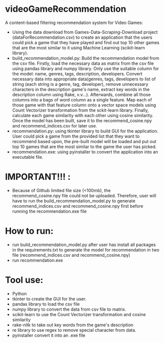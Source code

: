 # videoGameRecommendation
A content-based filtering recommendation system for Video Games:
- Using the data download from Games-Data-Scraping-Download project (dataForRecommendation.csv) to create an application that the users could pick a game that they have played and find out top 10 other games that are the most similar to it using Machine Learning (scikit-learn library).
- build_recommendation_model.py: Build the recommendation model from the csv file. Firstly, load the necessary data as matrix from the csv file using pandas library and numpy library. Only use the suitable column for the model: name, genres, tags, description, developers. Convert necessary data into appropriate data(genres, tags, developers to list of string (each string is a genre, tag, developer), remove unnecessary characters in the description game's name, extract key words in the description column using Rake, v.v...). Afterwards, combine all those columns into a bags of word column as a single feature. Map each of those game with that feature column onto a vector space models using Count Vectorizer transformation from the sckit-learn library. Finally, calculate each game similarity with each other using cosine similarity. Once the model has been built, save it to the recommend_cosine.npy and recommend_indices.csv for later use.  
- recommendation.py: using tkinter library to build GUI for the application. User could pick a game from the provided list that they want to recommend based upon, the pre-built model will be loaded and put out top 10 games that are the most similar to the game the user has picked.
- recommendation.exe: using pyinstaller to convert the application into an executable file.

# IMPORTANT!!! :
- Because of Github limited file size (<100mb), the recommend_cosine.npy file could not be uploaded. Therefore, user will have to run the build_recommendation_model.py to generate recommend_indices.csv and recommend_cosine.npy first before running the recommendation.exe file

# How to run:
- run build_recommendation_model.py after user has install all packages in the requirements.txt to generate the model for recommendation in two file (recommend_indices.csv and recommend_cosine.npy)
- run recommendation.exe

# Tool use:
- Python
- tkinter to create the GUI for the user.
- pandas library to load the csv file
- numpy library to convert the data from csv file to matrix.
- scikit-learn to use the Count Vectorizer transformation and cosine similarity
- rake-nltk to take out key words from the game's description
- re library to use regex to remove special character from data.
- pyinstaller convert it into an .exe file
